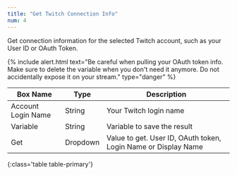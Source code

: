 ```yaml
---
title: "Get Twitch Connection Info"
num: 4
---
```


Get connection information for the selected Twitch account, such as your User ID or OAuth Token. 

{% include alert.html text="Be careful when pulling your OAuth token info. Make sure to delete the variable when you don't need it anymore. Do not accidentally expose it on your stream." type="danger" %} 

| Box Name | Type | Description | 
|-------|--------|--------
Account Login Name | String | Your Twitch login name
Variable| String | Variable to save the result
Get | Dropdown |  Value to get. User ID, OAuth token, Login Name or Display Name
{:class='table table-primary'}









